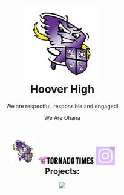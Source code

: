 <p align="center" style="margin-bottom: 0px !important;">
  <img width="200" src="../assets/HooverHS.png" alt="Hoover high logo" align="center">
</p>
<h1 align="center" style="margin-top: 0px;">Hoover High</h1>
<p align="center">We are respectful, responsible and engaged!</p>
<p align="center">We Are Ohana</p>
<br>
<p align="center" style="margin-bottom: 0px !important;">
  <a href="https://hooverhs.org" alt="HooverHighWebsite">
    <img src="../assets/HooverHS.png" width="70" /></a>
  <a href="https://thetornadotimes.net/" alt="Tornado Times Website">
    <img src="../assets/tornadotimes.png" width="150" /></a>
  <a href="https://link.hooverhigh.ml/hhinsta" alt="Instagram">
    <img src="../assets/purple_instagram.jpg" width="50" /></a>
</p>
<div align="center">
  <h2 style="margin-top: 0px;">Projects:</h2>
</div>
<p align="center" style="margin-bottom: 0px !important;">
  <a href="https://github.com/hooverhigh/QuestAppLauncher" alt="Quest App Launcher">
    <img src="https://dabuttonfactory.com/button.png?t=Quest+App+Launcher&f=Ubuntu-Bold&ts=26&tc=fff&hp=45&vp=20&c=11&bgt=unicolored&bgc=924eee" width="170" /></a>
</p>

<!---------------------------------------------------------------------------->

[Button Hover]: https://img.shields.io/badge/Hover_Over_Me!-37a779?style=for-the-badge
[Button Click]: https://img.shields.io/badge/Click_Me!-37a779?style=for-the-badge
[Button Icon]: https://img.shields.io/badge/Installation-EF2D5E?style=for-the-badge&logoColor=white&logo=DocuSign

[Link]: # 'Link with example title.'

<!--[![Button Icon]][Link]-->
